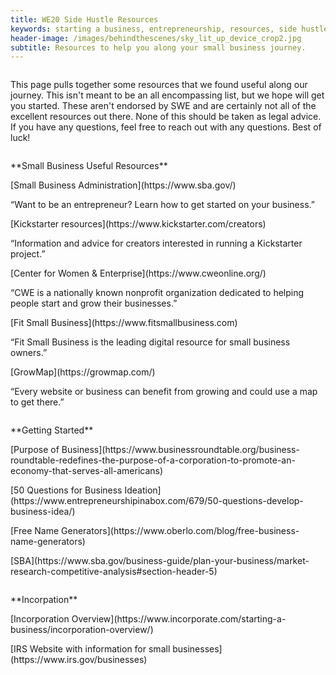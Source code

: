 ```yaml
---
title: WE20 Side Hustle Resources
keywords: starting a business, entrepreneurship, resources, side hustle, getting started
header-image: /images/behindthescenes/sky_lit_up_device_crop2.jpg
subtitle: Resources to help you along your small business journey.
---
```


<div class="row dark">
<div class="column">
<p>
This page pulls together some resources that we found useful along our journey. This isn't meant to be an all encompassing list, but we hope will get you started. These aren't endorsed by SWE and are certainly not all of the excellent resources out there. None of this should be taken as legal advice. If you have any questions, feel free to reach out with any questions. Best of luck! 
</p>
</div>
</div>


<div class="row">
<div class="column large-text">
<p>**Small Business Useful Resources** </p>
<p>[Small Business Administration](https://www.sba.gov/)</p>
<p>“Want to be an entrepreneur? Learn how to get started on your business.”</p>
<p>[Kickstarter resources](https://www.kickstarter.com/creators)</p>
<p>“Information and advice for creators interested in running a Kickstarter project.”</p>
<p>[Center for Women & Enterprise](https://www.cweonline.org/)</p>
<p>“CWE is a nationally known nonprofit organization dedicated to helping people start and grow their businesses.”</p>
<p>[Fit Small Business](https://www.fitsmallbusiness.com)</p>
<p>“Fit Small Business is the leading digital resource for small business owners.”</p>
<p>[GrowMap](https://growmap.com/)</p>
<p>“Every website or business can benefit from growing and could use a map to get there.”</p>
</div>
</div>

<div class="row">
<div class="column large-text">
<p>**Getting Started** </p>
<p>[Purpose of Business](https://www.businessroundtable.org/business-roundtable-redefines-the-purpose-of-a-corporation-to-promote-an-economy-that-serves-all-americans)</p>
<p>[50 Questions for Business Ideation](https://www.entrepreneurshipinabox.com/679/50-questions-develop-business-idea/)</p>
<p>[Free Name Generators](https://www.oberlo.com/blog/free-business-name-generators)</p>
<p>[SBA](https://www.sba.gov/business-guide/plan-your-business/market-research-competitive-analysis#section-header-5)</p>
</div>
</div>

<div class="row">
<div class="column large-text">
<p>**Incorpation** </p>
<p>[Incorporation Overview](https://www.incorporate.com/starting-a-business/incorporation-overview/)</p>
<p>[IRS Website with information for small businesses](https://www.irs.gov/businesses)</p>
</div>
</div>
